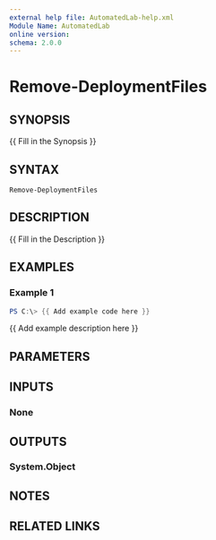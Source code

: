 ```yaml
---
external help file: AutomatedLab-help.xml
Module Name: AutomatedLab
online version:
schema: 2.0.0
---
```


# Remove-DeploymentFiles

## SYNOPSIS
{{ Fill in the Synopsis }}

## SYNTAX

```
Remove-DeploymentFiles
```

## DESCRIPTION
{{ Fill in the Description }}

## EXAMPLES

### Example 1
```powershell
PS C:\> {{ Add example code here }}
```

{{ Add example description here }}

## PARAMETERS

## INPUTS

### None

## OUTPUTS

### System.Object
## NOTES

## RELATED LINKS
